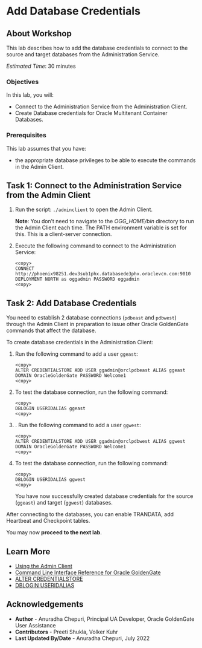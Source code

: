 # Add Database Credentials

## About Workshop
This lab describes how to add the database credentials to connect to the source and target databases from the Administration Service.

*Estimated Time*: 30 minutes

### Objectives
In this lab, you will:
* Connect to the Administration Service from the Administration Client.
* Create Database credentials for Oracle Multitenant Container Databases.

### Prerequisites
This lab assumes that you have:
- the appropriate database privileges to be able to execute the commands in the Admin Client.

## Task 1: Connect to the Administration Service from the Admin Client

1. Run the script: `./adminclient` to open the Admin Client.

    **Note**: You don’t need to navigate to the *OGG_HOME/bin*  directory to run the Admin Client each time. The PATH environment variable is set for this. This is a client-server connection.

2. Execute the following command to connect to the Administration Service:

    ```
    <copy>
    CONNECT http://phoenix98251.dev3sub1phx.databasede3phx.oraclevcn.com:9010 DEPLOYMENT NORTH as oggadmin PASSWORD oggadmin
    <copy>

    ```
## Task 2: Add Database Credentials

You need to establish 2 database connections (`pdbeast` and `pdbwest`) through the Admin Client in preparation to issue other Oracle GoldenGate commands that affect the database.

To create database credentials in the Administration Client:

1. Run the following command to add a user `ggeast`:

    ```
    <copy>
    ALTER CREDENTIALSTORE ADD USER ggadmin@orclpdbeast ALIAS ggeast  DOMAIN OracleGoldenGate PASSWORD Welcome1
    <copy>

    ```
2.  To test the database connection, run the following command:

    ```
    <copy>
    DBLOGIN USERIDALIAS ggeast
    <copy>

    ```
3. . Run the following command to add a user `ggwest`:

    ```
    <copy>
    ALTER CREDENTIALSTORE ADD USER ggadmin@orclpdbwest ALIAS ggwest  DOMAIN OracleGoldenGate PASSWORD Welcome1
    <copy>

    ```
4.  To test the database connection, run the following command:

    ```
    <copy>
    DBLOGIN USERIDALIAS ggwest
    <copy>

    ```
    You have now successfully created database credentials for the source (`ggeast`) and target (`ggwest`) databases.

  After connecting to the databases, you can enable TRANDATA, add Heartbeat and Checkpoint tables.

  You may now **proceed to the next lab**.

## Learn More
* [Using the Admin Client](https://docs.oracle.com/en/middleware/goldengate/core/21.1/admin/getting-started-oracle-goldengate-process-interfaces.html#GUID-84B33389-0594-4449-BF1A-A496FB1EDB29)
* [Command Line Interface Reference for Oracle GoldenGate](https://docs.oracle.com/en/middleware/goldengate/core/21.3/gclir/command-line-interfaces.html#GUID-C0F6B123-14C0-466F-AE43-CAFB99B08C3D)
* [ALTER CREDENTIALSTORE](https://docs.oracle.com/en/middleware/goldengate/core/21.3/gclir/alter-credentialstore.html#GUID-50893039-3C29-4C66-87E4-F63EAB05C811)
* [DBLOGIN USERIDALIAS](https://docs.oracle.com/en/middleware/goldengate/core/21.3/gclir/dblogin-useridalias.html#GUID-897F212D-7F83-4610-BCE8-E1D61744D9AA)

## Acknowledgements
* **Author** - Anuradha Chepuri, Principal UA Developer, Oracle GoldenGate User Assistance
* **Contributors** -  Preeti Shukla, Volker Kuhr
* **Last Updated By/Date** - Anuradha Chepuri, July 2022
